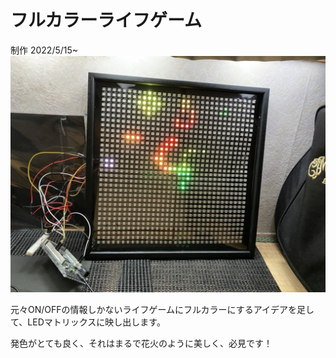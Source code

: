 # フルカラーライフゲーム
制作 2022/5/15~
![サンマの塩焼き](/img/pic1.jpeg)

元々ON/OFFの情報しかないライフゲームにフルカラーにするアイデアを足して、LEDマトリックスに映し出します。

発色がとても良く、それはまるで花火のように美しく、必見です！